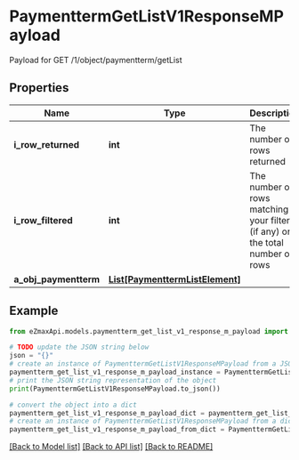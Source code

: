 # PaymenttermGetListV1ResponseMPayload

Payload for GET /1/object/paymentterm/getList

## Properties

Name | Type | Description | Notes
------------ | ------------- | ------------- | -------------
**i_row_returned** | **int** | The number of rows returned | 
**i_row_filtered** | **int** | The number of rows matching your filters (if any) or the total number of rows | 
**a_obj_paymentterm** | [**List[PaymenttermListElement]**](PaymenttermListElement.md) |  | 

## Example

```python
from eZmaxApi.models.paymentterm_get_list_v1_response_m_payload import PaymenttermGetListV1ResponseMPayload

# TODO update the JSON string below
json = "{}"
# create an instance of PaymenttermGetListV1ResponseMPayload from a JSON string
paymentterm_get_list_v1_response_m_payload_instance = PaymenttermGetListV1ResponseMPayload.from_json(json)
# print the JSON string representation of the object
print(PaymenttermGetListV1ResponseMPayload.to_json())

# convert the object into a dict
paymentterm_get_list_v1_response_m_payload_dict = paymentterm_get_list_v1_response_m_payload_instance.to_dict()
# create an instance of PaymenttermGetListV1ResponseMPayload from a dict
paymentterm_get_list_v1_response_m_payload_from_dict = PaymenttermGetListV1ResponseMPayload.from_dict(paymentterm_get_list_v1_response_m_payload_dict)
```
[[Back to Model list]](../README.md#documentation-for-models) [[Back to API list]](../README.md#documentation-for-api-endpoints) [[Back to README]](../README.md)


